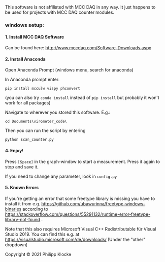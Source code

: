 This software is not affiliated with MCC DAQ in any way.
It just happens to be used for projects with MCC DAQ counter modules.


### windows setup:

#### 1. Install MCC DAQ Software

Can be found here: http://www.mccdaq.com/Software-Downloads.aspx

#### 2. Install Anaconda

Open Anaconda Prompt (windows menu, search for anaconda)

In Anaconda prompt enter:
```
pip install mcculw vispy phconvert
```

(you can also try `conda install` instead of `pip install` but probably it won't work for all packages)

Navigate to wherever you stored this software. E.g.:

```
cd Documents\virometer_code\
```

Then you can run the script by entering

```
python scan_counter.py
```


#### 4. Enjoy!

Press `[Space]` in the graph-window to start a measurement. Press it again to stop and save it.

If you need to change any parameter, look in `config.py`


#### 5. Known Errors

If you're getting an error that some freetype library is missing you have to install it from e.g. https://github.com/ubawurinna/freetype-windows-binaries according to https://stackoverflow.com/questions/55291132/runtime-error-freetype-library-not-found .

Note that this also requires Microsoft Visual C++ Redistributable für Visual Studio 2019.
You can find this e.g. at https://visualstudio.microsoft.com/de/downloads/ (Under the "other" dropdown)



Copyright © 2021 Philipp Klocke
